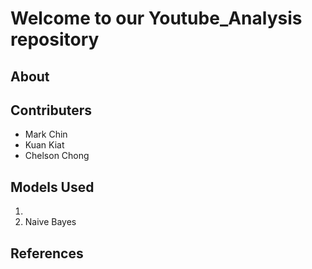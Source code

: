 # Welcome to our Youtube_Analysis repository

## About


## Contributers
- Mark Chin
- Kuan Kiat
- Chelson Chong

## Models Used
1.
2. Naive Bayes

## References
